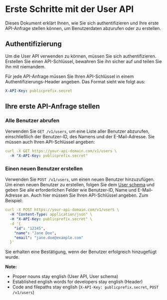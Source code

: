 # Erste Schritte mit der User API

Dieses Dokument erklärt Ihnen, wie Sie sich authentifizieren und Ihre erste API-Anfrage stellen können, um Benutzerdaten abzurufen oder zu erstellen.

## Authentifizierung

Um die User API verwenden zu können, müssen Sie sich authentifizieren.
Erstellen Sie einen API-Schlüssel, bewahren Sie ihn sicher auf und teilen Sie ihn mit niemandem.

Für jede API-Anfrage müssen Sie Ihren API-Schlüssel in einem Authentifizierungs-Header angeben.
Das Format sieht wie folgt aus:
```yaml
X-API-Key: publicprefix.secret
```

## Ihre erste API-Anfrage stellen
### Alle Benutzer abrufen
Verwenden Sie `GET /v1/users`, um eine Liste aller Benutzer abzurufen, einschließlich der Benutzer-ID, des Namens und der E-Mail-Adresse. Sie müssen auch Ihren API-Schlüssel angeben:
```yaml
curl -X GET https://your-api-domain.com/v1/users \
  -H "X-API-Key: publicprefix.secret"
```

### Einen neuen Benutzer erstellen
Verwenden Sie `POST /v1/users`, um einen neuen Benutzer hinzuzufügen. Um einen neuen Benutzer zu erstellen, folgen Sie dem [User schema](../reference/users.md#User-schema) und geben Sie alle erforderlichen Felder wie Benutzer-ID, Name und E-Mail-Adresse an.
Auch hier müssen Sie Ihren API-Schlüssel angeben. Zum Beispiel:

```yaml
curl -X POST https://your-api-domain.com/v1/users \
  -H "Content-Type: application/json" \
  -H "X-API-Key: publicprefix.secret" \
  -d '{
    "id": "12345",
    "name": "Jane Doe",
    "email": "jane.doe@example.com"
  }'
```
Sie erhalten eine Bestätigung, wenn der Benutzer erfolgreich hinzugefügt wurde.



**Note:**
- Proper nouns stay english (User API, User schema)
- Established english words for developers stay english (Header)
- Code and filepaths stay english (`X-API-Key: publicprefix.secret`, `POST /v1/users`)


